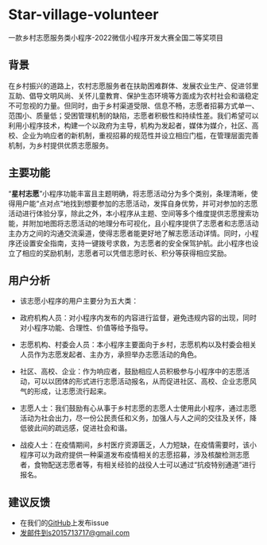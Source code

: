 # Star-village-volunteer
一款乡村志愿服务类小程序-2022微信小程序开发大赛全国二等奖项目

## 背景

在乡村振兴的道路上，农村志愿服务者在扶助困难群体、发展农业生产、促进邻里互助、倡导文明风尚、关怀儿童教育、保护生态环境等方面成为农村社会和谐稳定不可忽视的力量。但同时，由于乡村渠道受限、信息不畅，志愿者招募方式单一、范围小、质量低；受困管理机制的缺陷，志愿者积极性和持续性差。我们希望可以利用小程序技术，构建一个以政府为主导，机构为发起者，媒体为媒介，社区、高校、企业为响应者的新机制，重视招募的规范性并设立相应门槛，在管理层面完善机制，为乡村提供优质志愿服务。

## 主要功能

“**星村志愿**”小程序功能丰富且主题明确，将志愿活动分为多个类别，条理清晰，使得用户能“点对点”地找到想要参加的志愿活动，发挥自身优势，并可对参加的志愿活动进行体验分享，除此之外，本小程序从主题、空间等多个维度提供志愿搜索功能，并附加地图将志愿活动的地理分布可视化，且小程序提供了志愿者和志愿活动主办方之间的沟通交流渠道，使得志愿者能更好地了解志愿活动详情。同时，小程序还设置安全指南，支持一键拨号求救，为志愿者的安全保驾护航。此小程序也设立了相应的奖励机制，志愿者可以凭借志愿时长、积分等获得相应奖励。

## 用户分析

- 该志愿小程序的用户主要分为五大类：

- 政府机构人员：对小程序内发布的内容进行监督，避免违规内容的出现，同时对小程序功能、合理性、价值等给予指导。

- 志愿机构、村委会人员：本小程序主要面向于乡村，志愿机构以及村委会相关人员作为志愿发起者、主办方，承担举办志愿活动的角色。

- 社区、高校、企业：作为响应者，鼓励相应人员积极参与小程序中的志愿活动，可以以团体的形式进行志愿活动报名，从而促进社区、高校、企业志愿风气的形成，让志愿流行起来。

- 志愿人士：我们鼓励有心从事于乡村志愿的志愿人士使用此小程序，通过志愿活动为社会出力，尽一份公民责任和义务，加强人与人之间的交往及关怀，降低彼此间的疏远感，促进社会和谐。

- 战疫人士：在疫情期间，乡村医疗资源匮乏，人力短缺，在疫情需要时，该小程序可以为政府提供一种渠道发布疫情相关的志愿招募，涉及核酸检测志愿者，食物配送志愿者等，有相关经验的战役人士可以通过“抗疫特别通道”进行报名。

## 建议反馈
- 在我们的[GitHub]()上发布issue
- 发邮件到s2015713717@gmail.com

